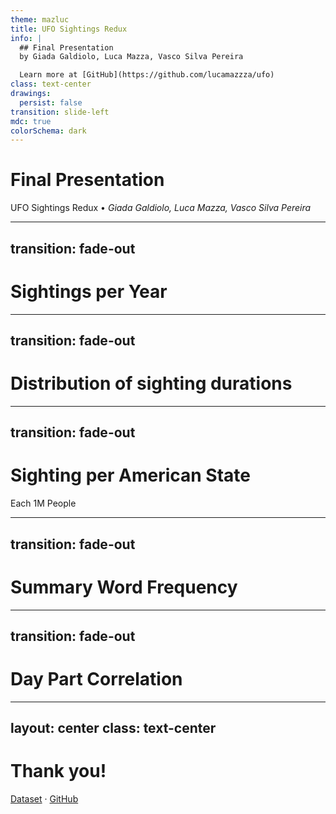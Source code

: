 ```yaml
---
theme: mazluc
title: UFO Sightings Redux
info: |
  ## Final Presentation
  by Giada Galdiolo, Luca Mazza, Vasco Silva Pereira 

  Learn more at [GitHub](https://github.com/lucamazzza/ufo)
class: text-center
drawings:
  persist: false
transition: slide-left
mdc: true
colorSchema: dark
---
```


# Final Presentation

UFO Sightings Redux • *Giada Galdiolo, Luca Mazza, Vasco Silva Pereira*

<div class="abs-br m-6 text-xl">
    <a href="https://github.com/lucamazzza/spoty" target="_blank" class="slidev-icon-btn" style="color: #d693f9">
        <carbon:logo-github />
    </a>
    <a href="https://nbviewer.org/github/lucamazzza/ufo/blob/main/ufo.ipynb" target="_blank" class="slidev-icon-btn" style="color: #d693f9">
        <carbon:logo-jupyter />
    </a>
</div>

---
transition: fade-out
---

# Sightings per Year

<!--<img src="./assets/spy.png" width="1000">-->

<style> h1 { @apply text-5xl; } </style>

---
transition: fade-out
---

# Distribution of sighting durations

<!--<img src="./assets/dist.png" width="1000">-->

<style> h1 { @apply text-5xl; } </style>

---
transition: fade-out
---

# Sighting per American State 

Each 1M People

<!--<img src="./assets/sps.png" width="1000">-->

<style> h1 { @apply text-5xl; } </style>

---
transition: fade-out
---

# Summary Word Frequency

<!--<img src="./assets/swf.png" width="800">-->

<style> h1 { @apply text-5xl; } </style>

---
transition: fade-out
---

# Day Part Correlation 

<!--<img src="./assets/dpc.png" width="560">-->

<style> h1 { @apply text-5xl; } </style>

---
layout: center
class: text-center
---

# Thank you!

[Dataset](https://github.com/rfordatascience/tidytuesday/blob/main/data/2023/2023-06-20/readme.md) · [GitHub](https://github.com/lucamazzza/ufo)
